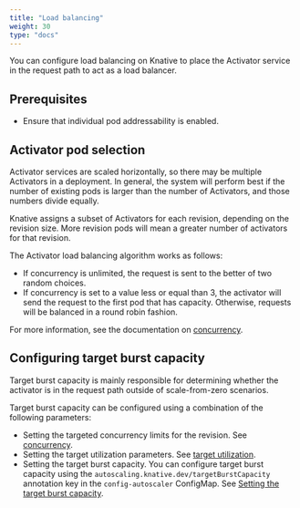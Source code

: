 ```yaml
---
title: "Load balancing"
weight: 30
type: "docs"
---
```


You can configure load balancing on Knative to place the Activator service in the request path to act as a load balancer.

## Prerequisites

- Ensure that individual pod addressability is enabled.

## Activator pod selection

Activator services are scaled horizontally, so there may be multiple Activators in a deployment. In general, the system will perform best if the number of existing pods is larger than the number of Activators, and those numbers divide equally.
<!--TODO(#2472): Add better documentation about what the activator is; explain the components of load balancing; maybe add a diagram-->
Knative assigns a subset of Activators for each revision, depending on the revision size. More revision pods will mean a greater number of activators for that revision.

The Activator load balancing algorithm works as follows:
- If concurrency is unlimited, the request is sent to the better of two random choices.
- If concurrency is set to a value less or equal than 3, the activator will send the request to the first pod that has capacity. Otherwise, requests will be balanced in a round robin fashion.

For more information, see the documentation on [concurrency](../../serving/autoscaling/concurrency.md).

## Configuring target burst capacity

Target burst capacity is mainly responsible for determining whether the activator is in the request path outside of scale-from-zero scenarios.

Target burst capacity can be configured using a combination of the following parameters:

- Setting the targeted concurrency limits for the revision. See [concurrency](../../serving/autoscaling/concurrency.md).
- Setting the target utilization parameters. See [target utilization](../../serving/autoscaling/concurrency.md#target-utilization).
- Setting the target burst capacity. You can configure target burst capacity using the `autoscaling.knative.dev/targetBurstCapacity` annotation key in the `config-autoscaler` ConfigMap. See [Setting the target burst capacity](./target-burst-capacity#setting-the-target-burst-capacity).

